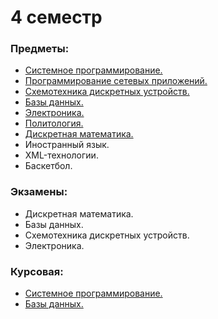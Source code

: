 # 4 семестр
### Предметы:
- [Системное программирование.](https://github.com/IU5-IT/IU5-IT/tree/master/Term-4/System%20programming)
- [Программирование сетевых приложений.](https://github.com/IU5-IT/IU5-IT/tree/master/Term-4/Programming%20network%20applications)
- [Схемотехника дискретных устройств.](https://github.com/mightyK1ngRichard/IU5/tree/master/Term-4/Circuitry%20of%20discrete%20devices)
- [Базы данных.](https://github.com/IU5-IT/IU5-IT/tree/master/Term-4/Data%20Base)
- [Электроника.](https://github.com/mightyK1ngRichard/IU5/tree/master/Term-4/Electronics)
- [Политология.](https://github.com/mightyK1ngRichard/IU5/tree/master/Term-4/Political%20science)
- [Дискретная математика.](https://github.com/mightyK1ngRichard/IU5/wiki/DiscreteMathematics)
- Иностранный язык.
- XML-технологии.
- Баскетбол.

### Экзамены:
- Дискретная математика.
- Базы данных.
- Схемотехника дискретных устройств.
- Электроника.

### Курсовая: 
- [Системное программирование.](https://github.com/IU5-IT/IU5-IT/tree/master/Term-4/System%20programming/Course%20work)
- [Базы данных.](https://github.com/mightyK1ngRichard/WoodGrowthCourseWorkSwiftUI)
